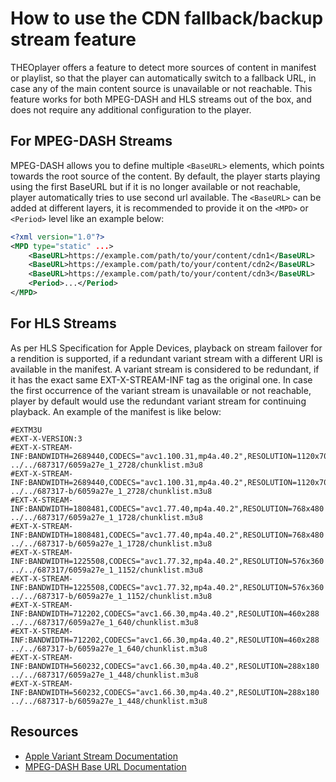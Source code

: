 # How to use the CDN fallback/backup stream feature

THEOplayer offers a feature to detect more sources of content in manifest or playlist, so that the player can automatically switch to a fallback URL, in case any of the main content source is unavailable or not reachable. This feature works for both MPEG-DASH and HLS streams out of the box, and does not require any additional configuration to the player.

## For MPEG-DASH Streams

MPEG-DASH allows you to define multiple `<BaseURL>` elements, which points towards the root source of the content. By default, the player starts playing using the first BaseURL but if it is no longer available or not reachable, player automatically tries to use second url available. The `<BaseURL>` can be added at different layers, it is recommended to provide it on the `<MPD>` or `<Period>` level like an example below:

```xml
<?xml version="1.0"?>
<MPD type="static" ...>
	<BaseURL>https://example.com/path/to/your/content/cdn1</BaseURL>
	<BaseURL>https://example.com/path/to/your/content/cdn2</BaseURL>
	<BaseURL>https://example.com/path/to/your/content/cdn3</BaseURL>
	<Period>...</Period>
</MPD>
```

## For HLS Streams

As per HLS Specification for Apple Devices, playback on stream failover for a rendition is supported, if a redundant variant stream with a different URI is available in the manifest. A variant stream is considered to be redundant, if it has the exact same EXT-X-STREAM-INF tag as the original one. In case the first occurrence of the variant stream is unavailable or not reachable, player by default would use the redundant variant stream for continuing playback. An example of the manifest is like below:

```
#EXTM3U
#EXT-X-VERSION:3
#EXT-X-STREAM-INF:BANDWIDTH=2689440,CODECS="avc1.100.31,mp4a.40.2",RESOLUTION=1120x700
../../687317/6059a27e_1_2728/chunklist.m3u8
#EXT-X-STREAM-INF:BANDWIDTH=2689440,CODECS="avc1.100.31,mp4a.40.2",RESOLUTION=1120x700
../../687317-b/6059a27e_1_2728/chunklist.m3u8
#EXT-X-STREAM-INF:BANDWIDTH=1808481,CODECS="avc1.77.40,mp4a.40.2",RESOLUTION=768x480
../../687317/6059a27e_1_1728/chunklist.m3u8
#EXT-X-STREAM-INF:BANDWIDTH=1808481,CODECS="avc1.77.40,mp4a.40.2",RESOLUTION=768x480
../../687317-b/6059a27e_1_1728/chunklist.m3u8
#EXT-X-STREAM-INF:BANDWIDTH=1225508,CODECS="avc1.77.32,mp4a.40.2",RESOLUTION=576x360
../../687317/6059a27e_1_1152/chunklist.m3u8
#EXT-X-STREAM-INF:BANDWIDTH=1225508,CODECS="avc1.77.32,mp4a.40.2",RESOLUTION=576x360
../../687317-b/6059a27e_1_1152/chunklist.m3u8
#EXT-X-STREAM-INF:BANDWIDTH=712202,CODECS="avc1.66.30,mp4a.40.2",RESOLUTION=460x288
../../687317/6059a27e_1_640/chunklist.m3u8
#EXT-X-STREAM-INF:BANDWIDTH=712202,CODECS="avc1.66.30,mp4a.40.2",RESOLUTION=460x288
../../687317-b/6059a27e_1_640/chunklist.m3u8
#EXT-X-STREAM-INF:BANDWIDTH=560232,CODECS="avc1.66.30,mp4a.40.2",RESOLUTION=288x180
../../687317/6059a27e_1_448/chunklist.m3u8
#EXT-X-STREAM-INF:BANDWIDTH=560232,CODECS="avc1.66.30,mp4a.40.2",RESOLUTION=288x180
../../687317-b/6059a27e_1_448/chunklist.m3u8
```

## Resources

- [Apple Variant Stream Documentation](https://developer.apple.com/documentation/http_live_streaming/example_playlists_for_http_live_streaming/creating_a_master_playlist)
- [MPEG-DASH Base URL Documentation](https://dashif.org/docs/DASH-IF-IOP-v4.3.pdf)
